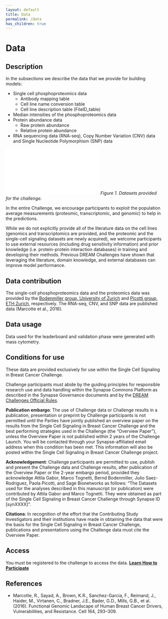 ```yaml
---
layout: default
title: Data
permalink: /data
has_children: true
---
```


# Data

## Description

In the subsections we describe the data that we provide for building models:

* Single cell phosphoproteomics data
  * Antibody mapping table
  * Cell line name conversion table
  * Cell line description table (FileID_table)
* Median intensities of the phosphoproteomics data
* Protein abundance data
  * Raw protein abundance
  * Relative protein abundance
* RNA sequencing data (RNA-seq), Copy Number Variation (CNV) data and Single Nucleotide Polymorphism (SNP) data

![Figure 1. Datasets provided for the challenge.](assets/images/overview/figure1.xml)
_Figure 1. Datasets provided for the challenge._

In the entire Challenge, we encourage participants to exploit the population average measurements (proteomic, transcriptomic, and genomic) to help in the predictions.

While we do not explicitly provide all of the literature data on the cell lines (genomics and transcriptomics are provided, and the proteomic and the single-cell signaling datasets are newly acquired), we welcome participants to use external resources (including drug sensitivity information) and prior knowledge (i.e. protein-protein interaction databases) in training and developing their methods. Previous DREAM Challenges have shown that leveraging the literature, domain knowledge, and external databases can improve model performance.

## Data contribution

The single-cell phosphoproteomics data and the proteomics data was provided by the [Bodenmiller group, University of Zurich](https://www.dqbm.uzh.ch/en/research/groups/bodenmiller.html) and [Picotti group, ETH Zurich](https://imsb.ethz.ch/research/picotti.html), respectively.
The RNA-seq, CNV, and SNP data are published data (Marcotte et al., 2016).

## Data usage

Data used for the leaderboard and validation phase were generated with mass cytometry.

## Conditions for use

These data are provided exclusively for use within the Single Cell Signaling in Breast Cancer Challenge.

Challenge participants must abide by the guiding principles for responsible research use and data handling within the Synapse Commons Platform as described in the Synapse Governance documents and by the [DREAM Challenges Official Rules](https://www.synapse.org/#!Synapse:syn10144147/wiki/448310).

**Publication embargo**: The use of Challenge data or Challenge results in a publication, presentation or preprint by Challenge participants is not permitted until the Parties have jointly published an overview paper on the results from the Single Cell Signaling in Breast Cancer Challenge and the best performing strategies used in the Challenge (the “Overview Paper”), unless the Overview Paper is not published within 2 years of the Challenge Launch. You will be contacted through your Synapse-affiliated email address when this condition has been met. This information will also be posted within the Single Cell Signaling in Breast Cancer Challenge project.

**Acknowledgement**: Challenge participants are permitted to use, publish and present the Challenge data and Challenge results, after publication of the Overview Paper or the 2-year embargo period, provided they acknowledge Attila Gabor, Marco Tognetti, Bernd Bodenmiller, Julio Saez-Rodriguez, Paola Picotti, and Sage Bionetworks as follows: “The Datasets used for the analyses described in this manuscript (or publication) were contributed by Attila Gabor and Marco Tognetti. They were obtained as part of the Single Cell Signaling in Breast Cancer Challenge through Synapse ID [synXXXX]”.

**Citations**: In recognition of the effort that the Contributing Study Investigators and their institutions have made in obtaining the data that were the basis for the Single Cell Signaling in Breast Cancer Challenge, publications and presentations using the Challenge data must cite the Overview Paper.

## Access

You must be registered to the challenge to access the data. **[Learn How to Participate](https://www.synapse.org/#!Synapse:syn20366914/wiki/594732)**

## References

* Marcotte, R., Sayad, A., Brown, K.R., Sanchez-Garcia, F., Reimand, J., Haider, M., Virtanen, C., Bradner, J.E., Bader, G.D., Mills, G.B., et al. (2016). Functional Genomic Landscape of Human Breast Cancer Drivers, Vulnerabilities, and Resistance. Cell 164, 293–309.
